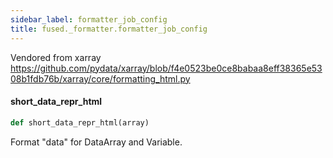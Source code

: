 ```yaml
---
sidebar_label: formatter_job_config
title: fused._formatter.formatter_job_config
---
```


Vendored from xarray
https://github.com/pydata/xarray/blob/f4e0523be0ce8babaa8eff38365e5308b1fdb76b/xarray/core/formatting_html.py

#### short\_data\_repr\_html

```python
def short_data_repr_html(array)
```

Format &quot;data&quot; for DataArray and Variable.

